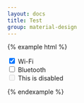 ```yaml
---
layout: docs
title: Test
group: material-design
---
```


{% example html %}
<form>
  <div class="switch">
    <label>
      <input type="checkbox" checked>
      Wi-Fi
    </label>
  </div>
  <div class="switch">
    <label>
      <input type="checkbox">
      Bluetooth
    </label>
  </div>
  <div class="switch">
    <label>
      <input type="checkbox" disabled>
      This is disabled
    </label>
  </div>
</form>
{% endexample %}
